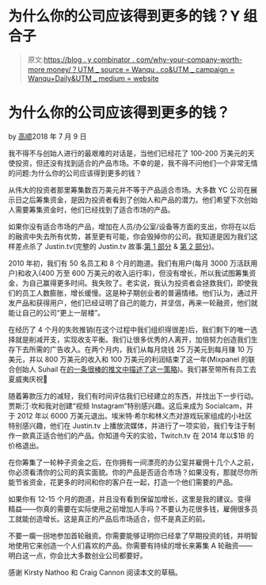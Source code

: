 # 为什么你的公司应该得到更多的钱？Y 组合子

> 原文:[https://blog . y combinator . com/why-your-company-worth-more money/？UTM _ source = Wanqu . co&UTM _ campaign = Wanqu+Daily&UTM _ medium = website](https://blog.ycombinator.com/why-does-your-company-deserve-more-money/?utm_source=wanqu.co&utm_campaign=Wanqu+Daily&utm_medium=website)

# 为什么你的公司应该得到更多的钱？

by [高顺](/blog/author/michael-seibel)2018 年 7 月 9 日

我不得不与创始人进行的最艰难的对话是，当他们已经花了 100-200 万美元的天使投资，但还没有找到适合的产品市场。不幸的是，我不得不问他们一个非常无情的问题:为什么你的公司应该得到更多的钱？

从伟大的投资者那里筹集数百万美元并不等于产品适合市场。大多数 YC 公司在展示日之后筹集资金，是因为投资者看到了创始人和产品的潜力。他们希望下次创始人需要筹集资金时，他们已经找到了适合市场的产品。

如果你没有适合市场的产品，增加在人员/办公室/设备等方面的支出，你将在以后的融资中失去所有优势，甚至更有可能，你会毁掉你的公司。我知道是因为我们这样差点杀了 Justin.tv(完整的 Justin.tv 故事:[第 1 部分](https://www.gimletmedia.com/startup/almost-famous-season-3-episode-1#episode-player) & [第 2 部分](https://www.gimletmedia.com/startup/season-3-episode-2#episode-player))。

2010 年初，我们有 50 名员工和 8 个月的跑道。我们有用户(每月 3000 万活跃用户)和收入(400 万至 600 万美元的收入运行率)，但没有增长，所以我试图筹集资金，为自己赢得更多时间。我失败了。老实说，我认为投资者会拯救我们，即使我们的员工人数膨胀，增长缓慢。这是种子期创业者的普遍情绪。他们认为，通过开发产品和获得用户，他们已经证明了自己的能力，并坚信，再来一轮融资，他们就能让自己的公司“更上一层楼”。

在经历了 4 个月的失败推销(在这个过程中我们组织得很差)后，我们剩下的唯一选择就是削减开支，实现收支平衡。我们让很多优秀的人离开，加倍努力创造我们生存下去所需的广告收入。在两个月内，我们从每月烧钱 25 万美元到每月赚 10 万美元，并以 800 万美元的收入和 100 万美元的利润结束了这一年(Mixpanel 的联合创始人 Suhail 在[的一条很棒的推文中描述了这一策略](https://twitter.com/Suhail/status/1012860530791346177))。我们甚至带所有员工去夏威夷庆祝🙂

随着筹款压力的减轻，我们有时间评估我们已经建立的东西，并找出下一步行动。贾斯汀·坎和我对创建“视频 Instagram”特别感兴趣。这后来成为 Socialcam，并于 2012 年以 6000 万美元退出。埃米特·希尔和林义杰对游戏玩家组成的小社区特别感兴趣，他们在 Justin.tv 上播放流媒体，并进行了一项实验，我们专注于制作一款真正适合他们的产品。你知道今天的实验，Twitch.tv 在 2014 年以$1B 的价格退出。

在你筹集了一轮种子资金之后，在你拥有一间漂亮的办公室并雇佣十几个人之前，你必须看清你的公司的真实面貌。你的产品是否适合市场？如果没有，那就尽你所能节省资金，花更多的时间和你的客户在一起，打造一个他们需要的产品。

如果你有 12-15 个月的跑道，并且没有看到保留加增长，这里是我的建议。变得精益——你真的需要在实际使用之前增加人手吗？不要认为花很多钱，雇佣很多员工就能创造增长。这是真正的产品后市场适合，但不是真正的前。

不要一瘸一拐地参加首轮融资。你需要能够证明你已经拿了早期投资的钱，并明智地使用它来创造一个人们喜欢的产品。你需要有持续的增长来筹集 A 轮融资——明白这一点，你会比大多数创业公司都要好。

感谢 Kirsty Nathoo 和 Craig Cannon 阅读本文的草稿。